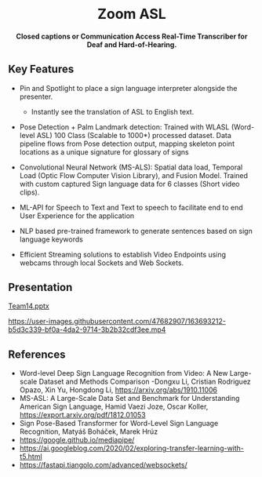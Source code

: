 
<h1 align="center">
  <br>
  <a href="https://upload.wikimedia.org/wikipedia/commons/thumb/7/7d/American_Sign_Language_ASL.svg/1200px-American_Sign_Language_ASL.svg.png" alt="ASL" width="200"></a>
  <br>
Zoom ASL  <br>
</h1>

<h4 align="center">Closed captions or Communication Access Real-Time Transcriber for Deaf and Hard-of-Hearing.</h4>

## Key Features

* Pin and Spotlight to place a sign language interpreter alongside the presenter.
  - Instantly see the translation of ASL to English text.

* Pose Detection + Palm Landmark detection: Trained with WLASL (Word-level ASL) 100 Class (Scalable to 1000*) processed dataset. Data pipeline flows from Pose detection output, mapping skeleton point locations as a unique signature for glossary of signs

* Convolutional Neural Network (MS-ALS): Spatial data load, Temporal Load (Optic Flow Computer Vision Library), and Fusion Model. Trained with custom captured Sign language data for 6 classes (Short video clips).

* ML-API for Speech to Text and Text to speech to facilitate end to end User Experience for the application

* NLP based pre-trained framework to generate sentences based on sign language keywords    

* Efficient Streaming solutions to establish Video Endpoints using webcams through local Sockets and Web Sockets. 

## Presentation

[Team14.pptx](https://github.com/gridsusc/mindspark-14-team/files/8500724/Team14.pptx)




https://user-images.githubusercontent.com/47682907/163693212-b5d3c339-bf0a-4da2-9714-3b2b32cdf3ee.mp4

## References

- Word-level Deep Sign Language Recognition from Video: A New Large-scale Dataset and Methods Comparison -Dongxu Li, Cristian Rodriguez Opazo, Xin Yu, Hongdong Li, https://arxiv.org/abs/1910.11006
- MS-ASL: A Large-Scale Data Set and Benchmark for Understanding American Sign Language, Hamid Vaezi Joze, Oscar Koller, https://export.arxiv.org/pdf/1812.01053
- Sign Pose-Based Transformer for Word-Level Sign Language Recognition, Matyáš Boháček, Marek Hrúz
- https://google.github.io/mediapipe/ 
- https://ai.googleblog.com/2020/02/exploring-transfer-learning-with-t5.html 
- https://fastapi.tiangolo.com/advanced/websockets/ 
